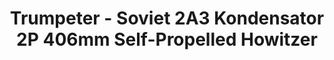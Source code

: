 ---
layout: product
title: "Trumpeter - Soviet 2A3 Kondensator 2P 406mm Self-Propelled Howitzer"
price: "10500" 
desc: "N/A"
img_path: "/assets/img/TRU09529.jpg"
brand: "N/A"
available: false
special_offer: false
new: false
soon: false
cat: "010000"
subcat: "013400"
subsubcat: "0N/A"
sifra: "TRU09529"
popular: false
---